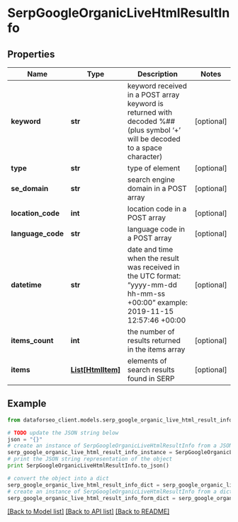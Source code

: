 # SerpGoogleOrganicLiveHtmlResultInfo


## Properties

Name | Type | Description | Notes
------------ | ------------- | ------------- | -------------
**keyword** | **str** | keyword received in a POST array keyword is returned with decoded %## (plus symbol ‘+’ will be decoded to a space character) | [optional] 
**type** | **str** | type of element | [optional] 
**se_domain** | **str** | search engine domain in a POST array | [optional] 
**location_code** | **int** | location code in a POST array | [optional] 
**language_code** | **str** | language code in a POST array | [optional] 
**datetime** | **str** | date and time when the result was received in the UTC format: “yyyy-mm-dd hh-mm-ss +00:00” example: 2019-11-15 12:57:46 +00:00 | [optional] 
**items_count** | **int** | the number of results returned in the items array | [optional] 
**items** | [**List[HtmlItem]**](HtmlItem.md) | elements of search results found in SERP | [optional] 

## Example

```python
from dataforseo_client.models.serp_google_organic_live_html_result_info import SerpGoogleOrganicLiveHtmlResultInfo

# TODO update the JSON string below
json = "{}"
# create an instance of SerpGoogleOrganicLiveHtmlResultInfo from a JSON string
serp_google_organic_live_html_result_info_instance = SerpGoogleOrganicLiveHtmlResultInfo.from_json(json)
# print the JSON string representation of the object
print SerpGoogleOrganicLiveHtmlResultInfo.to_json()

# convert the object into a dict
serp_google_organic_live_html_result_info_dict = serp_google_organic_live_html_result_info_instance.to_dict()
# create an instance of SerpGoogleOrganicLiveHtmlResultInfo from a dict
serp_google_organic_live_html_result_info_form_dict = serp_google_organic_live_html_result_info.from_dict(serp_google_organic_live_html_result_info_dict)
```
[[Back to Model list]](../README.md#documentation-for-models) [[Back to API list]](../README.md#documentation-for-api-endpoints) [[Back to README]](../README.md)


